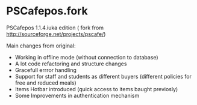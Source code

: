 PSCafepos.fork
==============

PSCafepos 1.1.4.iuka edition ( fork from http://sourceforge.net/projects/pscafe/)

Main changes from original:

* Working in offline mode (without connection to database)
* A lot code refactoring and structure changes
* Gracefull errror handling
* Support for staff and students as different buyers (different policies for free and reduced meals)
* Items Hotbar introduced (quick access to items baught previosly)
* Some Improvements in authentication mechanism
